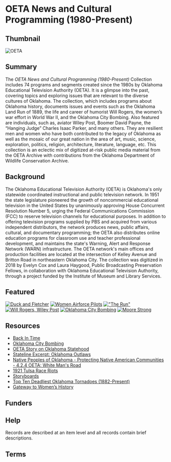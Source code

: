 # OETA News and Cultural Programming (1980-Present)

## Thumbnail

![OETA](https://s3.amazonaws.com/americanarchive.org/special-collections/OETA_THUMBNAILS/OETA_square_logo.jpg "OETA")

## Summary

The <em> OETA News and Cultural Programming (1980-Present) </em> Collection includes 74 programs and segments created since the 1980s by Oklahoma Educational Television Authority (OETA). It is a glimpse into the past, covering topics and exploring issues that are relevant to the diverse cultures of Oklahoma. The collection, which includes programs about Oklahoma history, documents issues and events such as the Oklahoma Land Run of 1889, the life and career of humorist Will Rogers, the women’s war effort in World War II, and the Oklahoma City Bombing. Also featured are individuals, such as, aviator Wiley Post, Boomer David Payne, the “Hanging Judge” Charles Isaac Parker, and many others. They are resilient men and women who have both contributed to the legacy of Oklahoma as well as the mosaic of our great nation in the area of art, music, science, exploration, politics, religion, architecture, literature, language, etc. This collection is an eclectic mix of digitized at-risk public media material from the OETA Archive with contributions from the Oklahoma Department of Wildlife Conservation Archive.
## Background

The Oklahoma Educational Television Authority (OETA) is Oklahoma's only statewide coordinated instructional and public television network. In 1951 the state legislature pioneered the growth of noncommercial educational television in the United States by unanimously approving House Concurrent Resolution Number 5, urging the Federal Communications Commission (FCC) to reserve television channels for educational purposes. In addition to offering television programs supplied by PBS and acquired from various independent distributors, the network produces news, public affairs, cultural, and documentary programming; the OETA also distributes online education programs for classroom use and teacher professional development, and maintains the state's Warning, Alert and Response Network (WARN) infrastructure. The OETA network's main offices and production facilities are located at the intersection of Kelley Avenue and Britton Road in northeastern Oklahoma City. The collection was digitized in 2018 by Evelyn Cox and Laura Haygood, Public Broadcasting Preservation Fellows, in collaboration with Oklahoma Educational Television Authority, through a project funded by the Institute of Museum and Library Services.

## Featured

[![Duck and Fletcher](https://s3.amazonaws.com/americanarchive.org/special-collections/OETA_THUMBNAILS/cpb-aacip_521-251fj2b653.jpg)](/catalog/cpb-aacip_15-251fj2b653)
[![Women Airforce Pilots](https://s3.amazonaws.com/americanarchive.org/special-collections/OETA_THUMBNAILS/cpb-aacip_521-416sx65317.jpg)](/catalog/cpb-aacip_15-416sx65317)
[!["The Run"](https://s3.amazonaws.com/americanarchive.org/special-collections/OETA_THUMBNAILS/cpb-aacip_521-zk55d8pq3m.jpg)](/catalog/cpb-aacip_15-zk55d8pq3m)
[![Will Rogers, Wiley Post](https://s3.amazonaws.com/americanarchive.org/special-collections/OETA_THUMBNAILS/cpb-aacip_521-445h99075w.jpg)](/catalog/cpb-aacip_15-445h99075w)
[![Oklahoma City Bombing](https://s3.amazonaws.com/americanarchive.org/special-collections/OETA_THUMBNAILS/cpb-aacip_521-nz80k27h4t.jpg)](/catalog/cpb-aacip_15-nz80k27h4t)
[![Moore Strong](https://s3.amazonaws.com/americanarchive.org/special-collections/OETA_THUMBNAILS/cpb-aacip_521-k06ww77z5p.jpg)](/catalog/cpb-aacip_15-k06ww77z5p)

## Resources

- [Back In Time]( https://videos.oeta.tv/show/back-time/)
- [Oklahoma City Bombing]( http://www.okhistory.org/publications/enc/entry.php?entry=OK026) 
- [OETA Story on Oklahoma Statehood]( https://www.youtube.com/watch?v=riv41-1hBiE)
- [Stateline Excerpt: Oklahoma Outlaws]( https://www.youtube.com/watch?v=Gr6V1MJeLjc)
- [Native Peoples of Oklahoma - Protecting Native American Communities - 4.2.4 OETA: White Man's Road]( https://www.youtube.com/watch?v=3IVDmeF1Lxc)
- [1921 Tulsa Race Riots](https://tulsahistory.org/learn/online-exhibits/the-tulsa-race-riot/)
- [Storyboards](https://npnweb.org/site/annualmeeting2014/wp-content/uploads/Reconciliation-Park-Story)
- [Top Ten Deadliest Oklahoma Tornadoes (1882-Present)]( https://www.weather.gov/oun/tornadodata-ok-deadliest)
- [Gateway to Women’s History](http://twudigital.contentdm.oclc.org/cdm/landingpage/collection/p214coll2)


## Funders

## Help

Records are described at an item level and all records contain brief descriptions. 

## Terms
